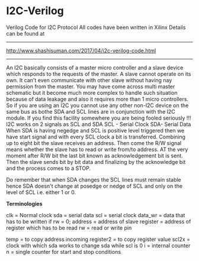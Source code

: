 # I2C-Verilog
Verilog Code for I2C Protocol
All codes have been written in Xilinx
Details can be found at 
*****
http://www.shashisuman.com/2017/04/i2c-verilog-code.html

****
An I2C basically consists of a master micro controller and a slave device which responds to the requests of the master. A slave cannot operate on its own. It can't even communicate with other slave without having nay permission from the master.
You may have come across multi master schematic but it become much more complex to handle such situation because of data leakage and also it requires more than 1 micro controllers. So if you are using an I2C you cannot use any other non-I2C device on the same bus as bothe SDA and SCL lines are in conjunction with the I2C module. If you find this facility somewhere you are being fooled seriously !!!
 I2C works on 2 signals as SCL and SDA
                                           SCL - Serial Clock
                                           SDA- Serial Data
When SDA is having negedge and SCL is positive level triggered then we have start signal and with every SCL clock a bit is transferred. Combining up to eight bit the slave receives an address. Then come the R/W signal means whether the slave has to read or write from/to address. AT the very moment after R/W bit the last bit known as acknowledgement bit is sent. Then the slave sends bit by bit data and finalizing by the acknowledge bit and the process comes to a STOP.

Do remember that when SDA changes the SCL lines must remain stable hence SDA doesn't change at posedge or nedge of SCL and only on the level of SCL i.e. either 1 or 0.

**Terminologies**

clk = Normal clock
sda = serial data
scl = serial clock
data_wr = data that has to be written if rw = 0;
address = address of slave
register = address of register which has to be read
rw = read or write pin

temp = to copy address incoming
register2 = to copy register value
scl2x = clock with which sda works to change sda while scl is 0
i = internal counter
n = single counter for start and stop conditions




